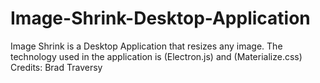 # Image-Shrink-Desktop-Application
Image Shrink is a Desktop Application that resizes any image. The technology used in the application is (Electron.js) and (Materialize.css)\
Credits: Brad Traversy
